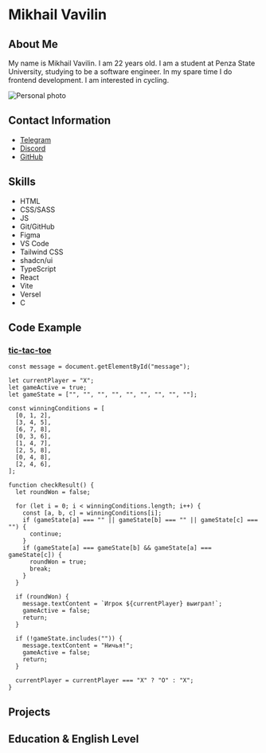 # Mikhail Vavilin
## About Me
My name is Mikhail Vavilin. I am 22 years old. I am a student at Penza State University, studying to be a software engineer. In my spare time I do frontend development. I am interested in cycling.

![Personal photo](https://sun9-54.userapi.com/s/v1/if2/2CbEABvc1Jglt37diXELBS6wdWIaUAy6bF6CjMSfyQKG0gjt5SG9batlCf1SF3uJ7KA6i5UEvFDCqPjlY9eoYFRl.jpg?quality=95&as=32x24,48x36,72x54,108x81,160x120,240x180,360x270,480x360,540x405,640x480,720x540,1080x810,1280x960,1440x1080,2560x1920&from=bu&cs=2560x0)
## Contact Information
* [Telegram](https://t.me/mvavilin)
* [Discord](https://discordapp.com/users/1383722446921666681)
* [GitHub](https://github.com/mvavilin)
## Skills
* HTML
* CSS/SASS
* JS
* Git/GitHub
* Figma
* VS Code
* Tailwind CSS
* shadcn/ui
* TypeScript
* React
* Vite
* Versel
* С
## Code Example
### [tic-tac-toe](https://github.com/mvavilin/tic-tac-toe.git)
```
const message = document.getElementById("message");

let currentPlayer = "X";
let gameActive = true;
let gameState = ["", "", "", "", "", "", "", "", ""];

const winningConditions = [
  [0, 1, 2],
  [3, 4, 5],
  [6, 7, 8],
  [0, 3, 6],
  [1, 4, 7],
  [2, 5, 8],
  [0, 4, 8],
  [2, 4, 6],
];

function checkResult() {
  let roundWon = false;

  for (let i = 0; i < winningConditions.length; i++) {
    const [a, b, c] = winningConditions[i];
    if (gameState[a] === "" || gameState[b] === "" || gameState[c] === "") {
      continue;
    }
    if (gameState[a] === gameState[b] && gameState[a] === gameState[c]) {
      roundWon = true;
      break;
    }
  }

  if (roundWon) {
    message.textContent = `Игрок ${currentPlayer} выиграл!`;
    gameActive = false;
    return;
  }

  if (!gameState.includes("")) {
    message.textContent = "Ничья!";
    gameActive = false;
    return;
  }

  currentPlayer = currentPlayer === "X" ? "O" : "X";
}
```
## Projects
## Education & English Level
